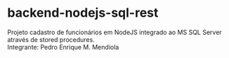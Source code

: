 # backend-nodejs-sql-rest
Projeto cadastro de funcionários em NodeJS integrado ao MS SQL Server através de stored procedures.</br>
Integrante: Pedro Enrique M. Mendiola
